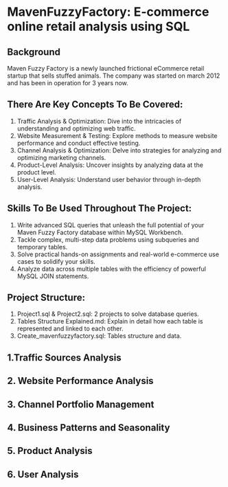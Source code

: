 # MavenFuzzyFactory: E-commerce online retail analysis using SQL
## Background
Maven Fuzzy Factory is a newly launched frictional eCommerce retail startup that sells stuffed animals. The company was started on march 2012 and has been in operation for 3 years now.  
## There Are Key Concepts To Be Covered:

1. Traffic Analysis & Optimization: Dive into the intricacies of understanding and optimizing web traffic.  
2. Website Measurement & Testing: Explore methods to measure website performance and conduct effective testing.  
3. Channel Analysis & Optimization: Delve into strategies for analyzing and optimizing marketing channels.  
4. Product-Level Analysis: Uncover insights by analyzing data at the product level.  
5. User-Level Analysis: Understand user behavior through in-depth analysis.

## Skills To Be Used Throughout The Project:

1. Write advanced SQL queries that unleash the full potential of your Maven Fuzzy Factory database within MySQL Workbench.  
2. Tackle complex, multi-step data problems using subqueries and temporary tables.  
3. Solve practical hands-on assignments and real-world e-commerce use cases to solidify your skills.  
4. Analyze data across multiple tables with the efficiency of powerful MySQL JOIN statements.  

## Project Structure:

1. Project1.sql & Project2.sql: 2 projects to solve database queries.  
2. Tables Structure Explained.md: Explain in detail how each table is represented and linked to each other.  
3. Create_mavenfuzzyfactory.sql: Tables structure and data.  

## 1.Traffic Sources Analysis

## 2. Website Performance Analysis  

## 3. Channel Portfolio Management  

## 4. Business Patterns and Seasonality  

## 5. Product Analysis  

## 6. User Analysis  
